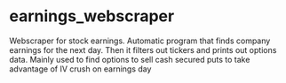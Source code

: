 # earnings_webscraper
Webscraper for stock earnings. Automatic program that finds company earnings for the next day. Then it filters out tickers and prints out options data. Mainly used to find options to sell cash secured puts to take advantage of IV crush on earnings day
